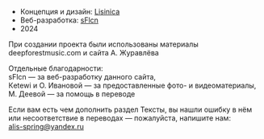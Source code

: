 + Концепция и дизайн: [Lisinica](http://lisinica-port.tilda.ws/)
+ Веб-разработка: [sFlcn](https://github.com/sFlcn)
+ 2024

При создании проекта были использованы материалы deepforestmusic.com и сайта А. Журавлёва

Отдельные благодарности:  
sFlcn — за веб-разработку данного сайта,  
Кetewi и О. Ивановой — за предоставленные фото- и видеоматериалы,  
М. Деевой — за помощь в переводе

Если вам есть чем дополнить раздел Тексты, вы нашли ошибку в нём или несоответствие в переводах — пожалуйста, напишите нам:  
[alis-spring@yandex.ru](mailto:alis-spring@yandex.ru)
